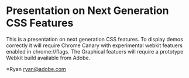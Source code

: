# Presentation on Next Generation CSS Features

This is a presentation on next generation CSS features. To display demos correctly it will require
Chrome Canary with experimental webkit featuers enabled in chrome://flags. The Graphical featuers will
require a prototype Webkit build available from Adobe.

=Ryan
ryan@adobe.com